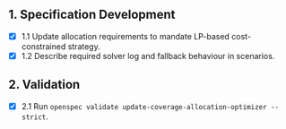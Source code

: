 ## 1. Specification Development
- [x] 1.1 Update allocation requirements to mandate LP-based cost-constrained strategy.
- [x] 1.2 Describe required solver log and fallback behaviour in scenarios.

## 2. Validation
- [x] 2.1 Run `openspec validate update-coverage-allocation-optimizer --strict`.
